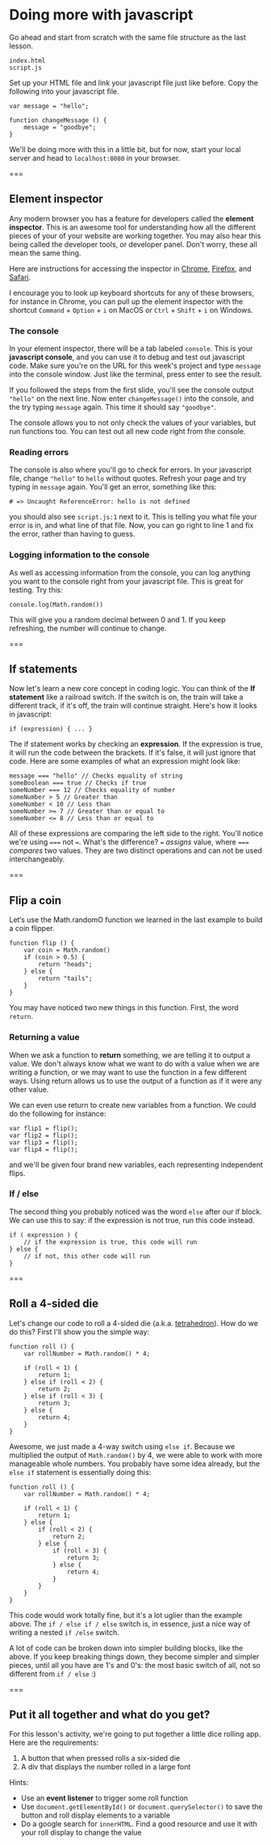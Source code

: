 # Doing more with javascript

Go ahead and start from scratch with the same file structure as the last lesson.

	index.html
	script.js
	
Set up your HTML file and link your javascript file just like before. Copy the following into your javascript file.

	var message = "hello";
	
	function changeMessage () {
		message = "goodbye";
	}
	
We'll be doing more with this in a little bit, but for now, start your local server and head to `localhost:8080` in your browser.

===

## Element inspector

Any modern browser you has a feature for developers called the **element inspector**. This is an awesome tool for understanding how all the different pieces of your of your website are working together. You may also hear this being called the developer tools, or developer panel. Don't worry, these all mean the same thing.

Here are instructions for accessing the inspector in [Chrome](https://developer.chrome.com/devtools), [Firefox](https://developer.mozilla.org/en-US/docs/Tools/Page_Inspector/How_to/Open_the_Inspector), and [Safari](https://developer.apple.com/library/content/documentation/AppleApplications/Conceptual/Safari_Developer_Guide/GettingStarted/GettingStarted.html#//apple_ref/doc/uid/TP40007874-CH2-SW1).

I encourage you to look up keyboard shortcuts for any of these browsers, for instance in Chrome, you can pull up the element inspector with the shortcut `Command` + `Option` + `i` on MacOS or `Ctrl` + `Shift` + `i` on Windows.

### The console

In your element inspector, there will be a tab labeled `console`. This is your **javascript console**, and you can use it to debug and test out javascript code. Make sure you're on the URL for this week's project and type `message` into the console window. Just like the terminal, press enter to see the result.

If you followed the steps from the first slide, you'll see the console output `"hello"` on the next line. Now enter `changeMessage()` into the console, and the try typing `message` again. This time it should say `"goodbye"`.

The console allows you to not only check the values of your variables, but run functions too. You can test out all new code right from the console.

### Reading errors

The console is also where you'll go to check for errors. In your javascript file, change `"hello"` to `hello` without quotes. Refresh your page and try typing in `message` again. You'll get an error, something like this:

	# => Uncaught ReferenceError: hello is not defined
	
you should also see `script.js:1` next to it. This is telling you what file your error is in, and what line of that file. Now, you can go right to line 1 and fix the error, rather than having to guess.

### Logging information to the console

As well as accessing information from the console, you can log anything you want to the console right from your javascript file. This is great for testing. Try this:

	console.log(Math.random())
	
This will give you a random decimal between 0 and 1. If you keep refreshing, the number will continue to change.

===

## If statements

Now let's learn a new core concept in coding logic. You can think of the **If statement** like a railroad switch. If the switch is on, the train will take a different track, if it's off, the train will continue straight. Here's how it looks in javascript:

	if (expression) { ... }

The if statement works by checking an **expression**. If the expression is true, it will run the code between the brackets. If it's false, it will just ignore that code. Here are some examples of what an expression might look like:

	message === "hello" // Checks equality of string
	someBoolean === true // Checks if true
	someNumber === 12 // Checks equality of number
	someNumber > 5 // Greater than
	someNumber < 10 // Less than
	someNumber >= 7	// Greater than or equal to
	someNumber <= 8 // Less than or equal to

All of these expressions are comparing the left side to the right. You'll notice we're using `===` not `=`. What's the difference? `=` *assigns* value, where `===` *compares* two values. They are two distinct operations and can not be used interchangeably.



===


## Flip a coin

Let‘s use the Math.randomO function we learned in the last example to build a coin flipper.

	function flip () {
		var coin = Math.random()
		if (coin > 0.5)	{
			return "heads";
		} else {
			return "tails";
		}
	}
	
You may have noticed two new things in this function. First, the word `return`. 

### Returning a value

When we ask a function to **return** something, we are telling it to output a value. We don't always know what we want to do with a value when we are writing a function, or we may want to use the function in a few different ways. Using return allows us to use the output of a function as if it were any other value.

We can even use return to create new variables from a function. We could do the following for instance:

	var flip1 = flip();
	var flip2 = flip();
	var flip3 = flip();
	var flip4 = flip();
	
and we'll be given four brand new variables, each representing independent flips.

### If / else

The second thing you probably noticed was the word `else` after our if block. We can use this to say: if the expression is not true, run this code instead.

	if ( expression ) {
		// if the expression is true, this code will run
	} else {
		// if not, this other code will run
	}

===

## Roll a 4-sided die

Let's change our code to roll a 4-sided die (a.k.a. [tetrahedron](https://en.wikipedia.org/wiki/Tetrahedron)). How do we do this? First I'll show you the simple way:

	function roll () {
		var rollNumber = Math.random() * 4;

		if (roll < 1) {
			return 1;
		} else if (roll < 2) {
			return 2;
		} else if (roll < 3) {
			return 3;
		} else {
			return 4;
		}
	}

Awesome, we just made a 4-way switch using `else if`. Because we multiplied the output of `Math.random()` by 4, we were able to work with more manageable whole numbers. You probably have some idea already, but the `else if` statement is essentially doing this:
	
	function roll () {
		var rollNumber = Math.random() * 4;

		if (roll < 1) {
			return 1;
		} else {
			if (roll < 2) {
				return 2;
			} else {
				if (roll < 3) {
					return 3;
				} else {
					return 4;
				}
			}
		}
	}

This code would work totally fine, but it's a lot uglier than the example above. The `if / else if / else` switch is, in essence, just a nice way of writing a nested `if /else` switch.

A lot of code can be broken down into simpler building blocks, like the above. If you keep breaking things down, they become simpler and simpler pieces, until all you have are 1's and 0's: the most basic switch of all, not so different from `if / else` :)

===

## Put it all together and what do you get?

For this lesson's activity, we're going to put together a little dice rolling app. Here are the requirements:

1. A button that when pressed rolls a six-sided die
2. A div that displays the number rolled in a large font

Hints:

- Use an **event listener** to trigger some roll function 
- Use `document.getElementById()` or `document.querySelector()` to save the button and roll display elements to a variable
- Do a google search for `innerHTML`. Find a good resource and use it with your roll display to change the value

